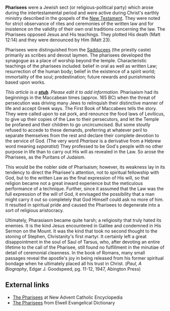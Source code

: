 **Pharisees** were a Jewish sect (or religious-political party)
which arose during the intertestamental period and were active
during Christ's earthly ministry described in the gospels of the
[New Testament](New_Testament "New Testament"). They were noted for
strict observance of rites and ceremonies of the written law and
for insistence on the validity of their own oral traditions
concerning the law. The Pharisees opposed Jesus and His teachings.
They plotted His death (Matt 12:14) and they were denounced by Him
(Matt 23).

Pharisees were distinguished from the
[Sadducees](Sadducees "Sadducees") (the priestly caste) primarily
as scribes and devout laymen. The pharisees developed the synagogue
as a place of worship beyond the temple. Characteristic teachings
of the pharisees included: belief in oral as well as written Law;
resurrection of the human body; belief in the existence of a spirit
world; immortality of the soul; predestination; future rewards and
punishments based upon works.

*This article is a **[stub](http://www.theopedia.com/Category:Theopedia_stubs "Category:Theopedia stubs")**. Please edit it to add information.*
Pharisaism had its beginnings in the Maccabean times (approx. 165
BC) when the threat of persecution was driving many Jews to
relinquish their distinctive manner of life and accept Greek ways.
The First Book of Maccabees tells the story. They were called upon
to eat pork, and renounce the food laws of Leviticus, to give up
their copies of the Law to their persecutors, and let the Temple be
profaned and their children to go uncircumcised. But some stoutly
refused to accede to these demands, preferring at whatever peril to
separate themselves from the rest and declare their complete
devotion to the service of God. (The very word *Pharisee* is a
derivative from a Hebrew word meaning *separatist*) They professed
to be God's people with no other purpose in life than to carry out
His will as revealed in the Law. So arose the Pharisees, as the
Puritans of Judaism.

This would be the nobler side of Pharisaism; however, its weakness
lay in its tendency to direct the Pharisee's attention, not to
spiritual fellowship with God, but to the written Law as the final
expression of His will, so that religion became not a great inward
experience but the meticulous performance of a technique. Further,
since it assumed that the Law was the full expression of the will
of God, it envisaged the possibility that a man might carry it out
so completely that God Himself could ask no more of him. It
resulted in spiritual pride and caused the Pharisees to degenerate
into a sort of religious aristocracy.

Ultimately, Pharasiasm became quite harsh; a religiosity that truly
hated its enemies. It is the kind Jesus encountered in Galilee and
condemned in His Sermon on the Mount. It was the kind that took no
second thought to the stoning of Stephen, Christanity's first
martyr. It certainly left a great disappointment in the soul of
Saul of Tarsus, who, after devoting an entire lifetime to the call
of the Pharisee, still found no fulfillment in the minutiae of
detail of ceremonial cleanness. In the book of Romans, many small
passages reveal the apostle's joy in being released from his former
spiritual bondage when he ultimately placed all his trust in
Christ. (*Paul, A Biography*, Edgar J. Goodspeed, pg. 11-12, 1947,
Abington Press)

## External links

-   [The Pharisees](http://www.newadvent.org/cathen/11789b.htm) at
    New Advent Catholic Encyclopedia
-   [The Pharisees](http://mb-soft.com/believe/txc/pharisee.htm)
    from Elwell Evangelical Dictionary



